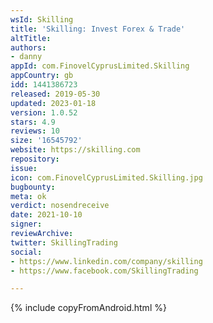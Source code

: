 ```yaml
---
wsId: Skilling
title: 'Skilling: Invest Forex & Trade'
altTitle: 
authors:
- danny
appId: com.FinovelCyprusLimited.Skilling
appCountry: gb
idd: 1441386723
released: 2019-05-30
updated: 2023-01-18
version: 1.0.52
stars: 4.9
reviews: 10
size: '16545792'
website: https://skilling.com
repository: 
issue: 
icon: com.FinovelCyprusLimited.Skilling.jpg
bugbounty: 
meta: ok
verdict: nosendreceive
date: 2021-10-10
signer: 
reviewArchive: 
twitter: SkillingTrading
social:
- https://www.linkedin.com/company/skilling
- https://www.facebook.com/SkillingTrading

---
```


{% include copyFromAndroid.html %}
